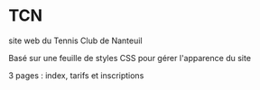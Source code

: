 # TCN
site web du Tennis Club de Nanteuil

Basé sur une feuille de styles CSS pour gérer l'apparence du site

3 pages : index, tarifs et inscriptions
